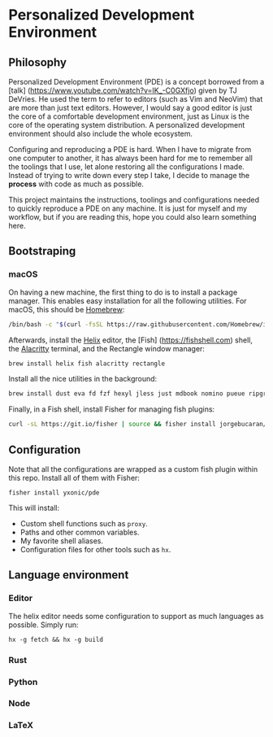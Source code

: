 # Personalized Development Environment

## Philosophy

Personalized Development Environment (PDE) is a concept borrowed from a [talk]
(https://www.youtube.com/watch?v=IK_-C0GXfjo) given by TJ DeVries. He used the
term to refer to editors (such as Vim and NeoVim) that are more than just text
editors. However, I would say a good editor is just the core of a comfortable
development environment, just as Linux is the core of the operating system
distribution. A personalized development environment should also include the
whole ecosystem.

Configuring and reproducing a PDE is hard. When I have to migrate from one
computer to another, it has always been hard for me to remember all the
toolings that I use, let alone restoring all the configurations I made. Instead
of trying to write down every step I take, I decide to manage the **process**
with code as much as possible.

This project maintains the instructions, toolings and configurations needed to
quickly reproduce a PDE on any machine. It is just for myself and my workflow,
but if you are reading this, hope you could also learn something here.

## Bootstraping

### macOS

On having a new machine, the first thing to do is to install a package manager.
This enables easy installation for all the following utilities. For macOS, this
should be [Homebrew](https://brew.sh/):

```bash
/bin/bash -c "$(curl -fsSL https://raw.githubusercontent.com/Homebrew/install/HEAD/install.sh)"
```

Afterwards, install the [Helix](https://helix-editor.com) editor, the [Fish]
(https://fishshell.com) shell, the [Alacritty](https://alacritty.org) terminal,
and the Rectangle window manager:

```bash
brew install helix fish alacritty rectangle
```

Install all the nice utilities in the background:

```bash
brew install dust eva fd fzf hexyl jless just mdbook nomino pueue ripgrep sd starship tealdeer tokei zoxide
```

Finally, in a Fish shell, install Fisher for managing fish plugins:

```bash
curl -sL https://git.io/fisher | source && fisher install jorgebucaran/fisher
```

## Configuration

Note that all the configurations are wrapped as a custom fish plugin within
this repo. Install all of them with Fisher:

```fish
fisher install yxonic/pde
```

This will install:

- Custom shell functions such as `proxy`.
- Paths and other common variables.
- My favorite shell aliases.
- Configuration files for other tools such as `hx`.

## Language environment

### Editor

The helix editor needs some configuration to support as much languages as
possible. Simply run:

```fish
hx -g fetch && hx -g build
```

### Rust

### Python

### Node

### LaTeX
